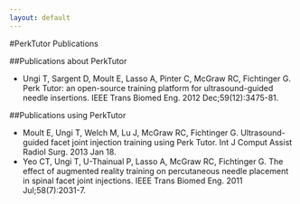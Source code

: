 ```yaml
---
layout: default
---
```

#PerkTutor Publications

##Publications about PerkTutor

*   Ungi T, Sargent D, Moult E, Lasso A, Pinter C, McGraw RC, Fichtinger G. Perk Tutor: an open-source training platform for ultrasound-guided needle insertions. IEEE Trans Biomed Eng. 2012 Dec;59(12):3475-81.

##Publications using PerkTutor

*   Moult E, Ungi T, Welch M, Lu J, McGraw RC, Fichtinger G. Ultrasound-guided facet joint injection training using Perk Tutor. Int J Comput Assist Radiol Surg. 2013 Jan 18.
*   Yeo CT, Ungi T, U-Thainual P, Lasso A, McGraw RC, Fichtinger G. The effect of augmented reality training on percutaneous needle placement in spinal facet joint injections. IEEE Trans Biomed Eng. 2011 Jul;58(7):2031-7.